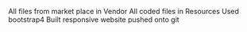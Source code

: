 All files from market place in Vendor
All coded files in Resources
Used bootstrap4
Built responsive website
pushed onto git